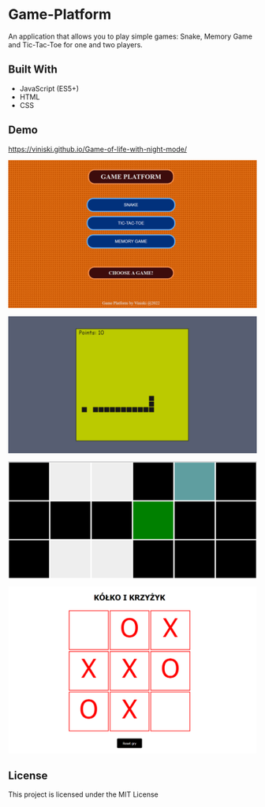 # Game-Platform
An application that allows you to play simple games: Snake, Memory Game and Tic-Tac-Toe for one and two players.

## Built With
* JavaScript (ES5+)
* HTML
* CSS

## Demo
https://viniski.github.io/Game-of-life-with-night-mode/

![](
screen-shot-menu.png)

![](
screen-shot-snake.png)

![](
screen-shot-memory-game.png)

![](
screen-shot-tictactoe.png)

## License
This project is licensed under the MIT License

